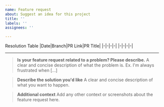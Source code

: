 ```yaml
---
name: Feature request
about: Suggest an idea for this project
title: ''
labels: ''
assignees: ''

---
```


Resolution Table
|Date|Branch|PR Link|PR Title|
|-|-|-|-|
|-|-|-|-|

-----

>**Is your feature request related to a problem? Please describe.**
>A clear and concise description of what the problem is. Ex. I'm always frustrated when [...]



>**Describe the solution you'd like**
>A clear and concise description of what you want to happen.



>**Additional context**
>Add any other context or screenshots about the feature request here.
